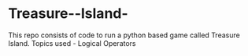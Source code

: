 # Treasure--Island-
This repo consists of code to run a python based game called Treasure Island. 
Topics used - Logical Operators 
